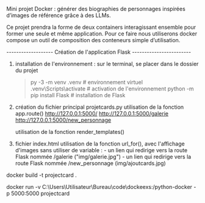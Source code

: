 Mini projet Docker : générer des biographies de personnages inspirées d’images de référence grâce à des LLMs.

Ce projet prendra la forme de deux containers interagissant ensemble pour former une seule et même application.  Pour ce faire nous utiliserons docker compose un outil de composition des conteneurs simple d’utilisation.

------------------- Création de l'application Flask ------------------------
1) installation de l'environnement :
    sur le terminal, se placer dans le dossier du projet
    >py -3 -m venv .venv                # environnement virtuel
    >.venv\Scripts\activate             # activation de l'environnement
    >python -m pip install Flask        # installation de Flask

2) création du fichier principal projetcards.py
    utilisation de la fonction app.route()
    http://127.0.0.1:5000/
    http://127.0.0.1:5000/galerie
    http://127.0.0.1:5000/new_personnage

    utilisation de la fonction render_templates()

3) fichier index.html
    utilisation de la fonction url_for(), avec l'affichage d'images sans utiliser de variable :
        - un lien qui redirige vers la route Flask nommée /galerie ("img/galerie.jpg")
        - un lien qui redirige vers la route Flask nommée /new_personnage (img/ajoutcards.jpg)
    

docker build -t projectcard .

docker run -v C:\Users\Utilisateur\Bureau\code\dockeexs:/python-docker -p 5000:5000 projectcard
